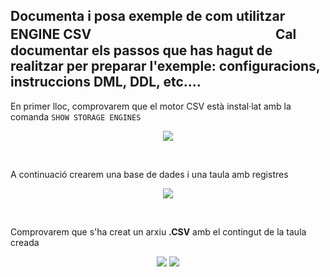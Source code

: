 ## Documenta i posa exemple de com utilitzar ENGINE CSV ㅤㅤㅤㅤㅤㅤㅤㅤㅤㅤㅤㅤㅤㅤㅤCal documentar els passos que has hagut de realitzar per preparar l'exemple: configuracions, instruccions DML, DDL, etc....




En primer lloc, comprovarem que el motor CSV està instal·lat amb la comanda ```SHOW STORAGE ENGINES```
<p align="center">
 <img src="https://user-images.githubusercontent.com/61474788/162000373-e6b19b11-42a1-4b2e-b5d7-79e8cad705c0.png">
</p>
<br/>


A continuació crearem una base de dades i una taula amb registres
<p align="center">
 <img src="https://user-images.githubusercontent.com/61474788/161998929-100cd5c5-71bf-4277-97ca-9757e9b56e93.png">
</p>
<br/>

Comprovarem que s'ha creat un arxiu **.CSV** amb el contingut de la taula creada
<p align="center">
 <img src="https://user-images.githubusercontent.com/61474788/162000076-b95bb8ab-07a5-4612-8503-9b3b7c5ebfa9.png">
 <img src="https://user-images.githubusercontent.com/61474788/162000095-abfa7737-b341-47d3-b7fb-e0d703627e11.png">
</p>
<br/>
